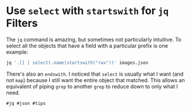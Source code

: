 # Use `select` with `startswith` for `jq` Filters

The `jq` command is amazing, but sometimes not particularly intuitive.
To select all the objects that have a field with a particular prefix is
one example:

```sh
jq '.[] | select(.name|startswith("rwx"))' images.json
```

There's also an `endswith`. I noticed that `select` is usually what I
want (and not `map`) because I still want the entire object that
matched. This allows an equivalent of piping `grep` to another `grep` to
reduce down to only what I need.

    #jq #json #tips
